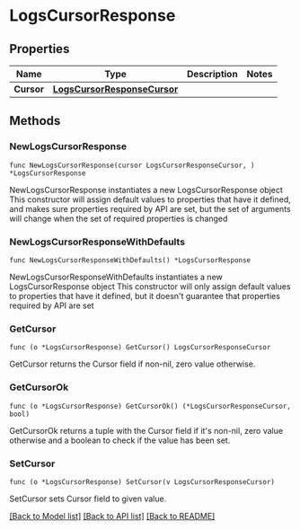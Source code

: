 # LogsCursorResponse

## Properties

Name | Type | Description | Notes
------------ | ------------- | ------------- | -------------
**Cursor** | [**LogsCursorResponseCursor**](LogsCursorResponseCursor.md) |  | 

## Methods

### NewLogsCursorResponse

`func NewLogsCursorResponse(cursor LogsCursorResponseCursor, ) *LogsCursorResponse`

NewLogsCursorResponse instantiates a new LogsCursorResponse object
This constructor will assign default values to properties that have it defined,
and makes sure properties required by API are set, but the set of arguments
will change when the set of required properties is changed

### NewLogsCursorResponseWithDefaults

`func NewLogsCursorResponseWithDefaults() *LogsCursorResponse`

NewLogsCursorResponseWithDefaults instantiates a new LogsCursorResponse object
This constructor will only assign default values to properties that have it defined,
but it doesn't guarantee that properties required by API are set

### GetCursor

`func (o *LogsCursorResponse) GetCursor() LogsCursorResponseCursor`

GetCursor returns the Cursor field if non-nil, zero value otherwise.

### GetCursorOk

`func (o *LogsCursorResponse) GetCursorOk() (*LogsCursorResponseCursor, bool)`

GetCursorOk returns a tuple with the Cursor field if it's non-nil, zero value otherwise
and a boolean to check if the value has been set.

### SetCursor

`func (o *LogsCursorResponse) SetCursor(v LogsCursorResponseCursor)`

SetCursor sets Cursor field to given value.



[[Back to Model list]](../README.md#documentation-for-models) [[Back to API list]](../README.md#documentation-for-api-endpoints) [[Back to README]](../README.md)


